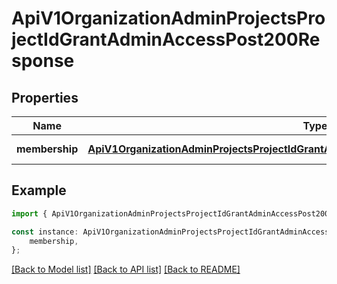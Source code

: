 # ApiV1OrganizationAdminProjectsProjectIdGrantAdminAccessPost200Response


## Properties

Name | Type | Description | Notes
------------ | ------------- | ------------- | -------------
**membership** | [**ApiV1OrganizationAdminProjectsProjectIdGrantAdminAccessPost200ResponseMembership**](ApiV1OrganizationAdminProjectsProjectIdGrantAdminAccessPost200ResponseMembership.md) |  | [default to undefined]

## Example

```typescript
import { ApiV1OrganizationAdminProjectsProjectIdGrantAdminAccessPost200Response } from './api';

const instance: ApiV1OrganizationAdminProjectsProjectIdGrantAdminAccessPost200Response = {
    membership,
};
```

[[Back to Model list]](../README.md#documentation-for-models) [[Back to API list]](../README.md#documentation-for-api-endpoints) [[Back to README]](../README.md)
